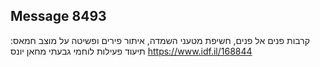 ## Message 8493

קרבות פנים אל פנים, חשיפת מטעני השמדה, איתור פירים ופשיטה על מוצב חמאס:
תיעוד פעילות לוחמי גבעתי מחאן יונס
https://www.idf.il/168844

